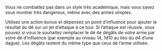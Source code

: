 ﻿---
id: subclass_scheming_adventurer_fr.md#combattant-aguerri
name: Combattant aguerri
---
Vous ne combattez pas dans un style très académique, mais vous savez vous montrer très dangereux, même avec des armes simples.

Utilisez une action bonus et dépensez un point d’influence pour ajouter le résultat du dé sur un jet d’attaque à ce tour. Si l’attaque est réussie, vous pouvez si vous le souhaitez remplacer le dé de dégâts de votre arme par votre dé d’influence (par exemple au niveau 14, 1d10 au lieu du d4 d’une dague). Les dégâts restent du même type que ceux de l’arme utilisée.

